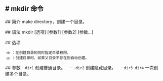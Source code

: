 # mkdir 命令
---
## 简介
make directory，创建一个目录。


## 语法
mkdir [选项] [参数1] [参数2] [参数...]


## 选项
```shell
-m ：在创建目录的同时指定目录权限。   
-p ：创建目录时，如果父目录不存在则自动创建。   
```
## 参数
- `dir1` 创建普通目录。   
- `.dir2` 创建隐藏目录。   
- `dir3 dir4` 一次创建多个目录。   